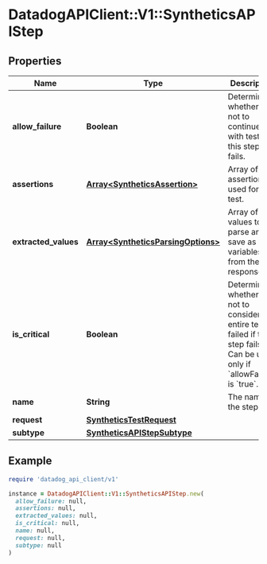 # DatadogAPIClient::V1::SyntheticsAPIStep

## Properties

| Name | Type | Description | Notes |
| ---- | ---- | ----------- | ----- |
| **allow_failure** | **Boolean** | Determines whether or not to continue with test if this step fails. | [optional] |
| **assertions** | [**Array&lt;SyntheticsAssertion&gt;**](SyntheticsAssertion.md) | Array of assertions used for the test. | [optional] |
| **extracted_values** | [**Array&lt;SyntheticsParsingOptions&gt;**](SyntheticsParsingOptions.md) | Array of values to parse and save as variables from the response. | [optional] |
| **is_critical** | **Boolean** | Determines whether or not to consider the entire test as failed if this step fails. Can be used only if &#x60;allowFailure&#x60; is &#x60;true&#x60;. | [optional] |
| **name** | **String** | The name of the step. | [optional] |
| **request** | [**SyntheticsTestRequest**](SyntheticsTestRequest.md) |  | [optional] |
| **subtype** | [**SyntheticsAPIStepSubtype**](SyntheticsAPIStepSubtype.md) |  | [optional] |

## Example

```ruby
require 'datadog_api_client/v1'

instance = DatadogAPIClient::V1::SyntheticsAPIStep.new(
  allow_failure: null,
  assertions: null,
  extracted_values: null,
  is_critical: null,
  name: null,
  request: null,
  subtype: null
)
```

